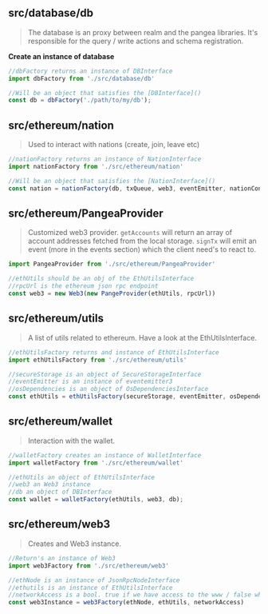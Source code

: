 ## src/database/db

> The database is an proxy between realm and the pangea libraries. It's responsible for the query / write actions and schema registration.

**Create an instance of database**
```js
//dbFactory returns an instance of DBInterface
import dbFactory from './src/database/db'

//Will be an object that satisfies the [DBInterface]()
const db = dbFactory('./path/to/my/db');

```

## src/ethereum/nation

> Used to interact with nations (create, join, leave etc)

```js
//nationFactory returns an instance of NationInterface
import nationFactory from './src/ethereum/nation'

//Will be an object that satisfies the [NationInterface]()
const nation = nationFactory(db, txQueue, web3, eventEmitter, nationContract);

```

## src/ethereum/PangeaProvider

> Customized web3 provider.
> `getAccounts` will return an array of account addresses fetched from the local storage.
> `signTx` will emit an event (more in the events section) which the client need's to react to.

```js
import PangeaProvider from './src/ethereum/PangeaProvider'

//ethUtils should be an obj of the EthUtilsInterface
//rpcUrl is the ethereum json rpc endpoint
const web3 = new Web3(new PangeProvider(ethUtils, rpcUrl))

```

## src/ethereum/utils

> A list of utils related to ethereum. Have a look at the EthUtilsInterface.

```js
//ethUtilsFactory returns and instance of EthUtilsInterface
import ethUtilsFactory from './src/ethereum/utils'

//secureStorage is an object of SecureStorageInterface
//eventEmitter is an instance of eventemitter3
//osDependencies is an object of OsDependenciesInterface
const ethUtils = ethUtilsFactory(secureStorage, eventEmitter, osDependencies);

```

## src/ethereum/wallet

> Interaction with the wallet.

```js
//walletFactory creates an instance of WalletInterface
import walletFactory from './src/ethereum/wallet'

//ethUtils an object of EthUtilsInterface
//web3 an Web3 instance
//db an object of DBInterface
const wallet = walletFactory(ethUtils, web3, db);

```

## src/ethereum/web3

> Creates and Web3 instance.

```js
//Return's an instance of Web3
import web3Factory from './src/ethereum/web3'

//ethNode is an instance of JsonRpcNodeInterface
//ethutils is an instance of EthUtilsInterface
//networkAccess is a bool. true if we have access to the www / false when not
const web3Instance = web3Factory(ethNode, ethUtils, networkAccess)

```